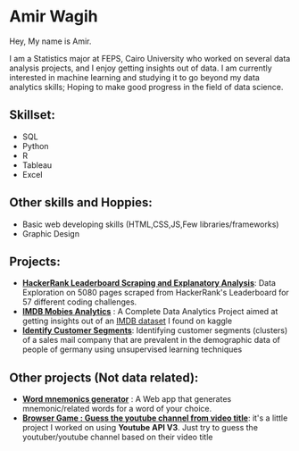 # Amir Wagih
Hey, My name is Amir. 

I am a Statistics major at FEPS, Cairo University who worked on several data analysis projects, and I enjoy getting insights out of data. I am currently interested in machine learning and studying it to go beyond my data analytics skills; Hoping to make good progress in the field of data science.

## Skillset: 
- SQL
- Python 
- R
- Tableau
- Excel
## Other skills and Hoppies:
- Basic web developing skills (HTML,CSS,JS,Few libraries/frameworks)
- Graphic Design

## Projects:
  - [**HackerRank Leaderboard Scraping and Explanatory Analysis**](https://github.com/AmirWagih1/hackerrank-leaderboard-scraping-and-eda): Data Exploration on 5080 pages  scraped from HackerRank's Leaderboard for 57 different coding challenges.
  - [**IMDB Mobies Analytics**](https://github.com/AmirWagih1/imdb-movie-dataset-analytics) : A Complete Data Analytics Project aimed at getting insights out of an  [IMDB dataset](https://www.kaggle.com/datasets/ngochieunguyen/imdb-extensive) I found on kaggle
  - [**Identify Customer Segments**](https://github.com/AmirWagih1/identify_customer_segments): Identifying customer segments (clusters) of a sales mail company that are prevalent in the demographic data of people of germany using unsupervised learning techniques

## Other projects (Not data related):
- [**Word mnemonics generator**](https://github.com/AmirWagih1/word_mnemonics_generator) : A Web app that generates mnemonic/related words for a word of your choice.
- [**Browser Game : Guess the youtube channel from video title**](https://github.com/AmirWagih1/browser-game-guess-the-youtube-channel-from-video-title):
it's a little project I worked on using **Youtube API V3**. Just try to guess the youtuber/youtube channel based on their video title
